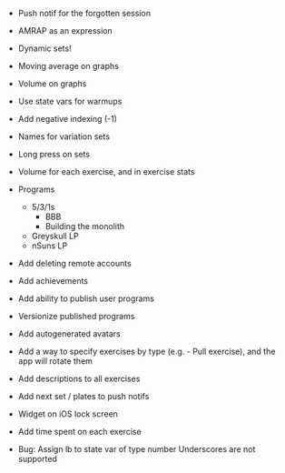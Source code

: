 - Push notif for the forgotten session
- AMRAP as an expression
- Dynamic sets!
- Moving average on graphs
- Volume on graphs
- Use state vars for warmups
- Add negative indexing (-1)
- Names for variation sets
- Long press on sets
- Volume for each exercise, and in exercise stats

- Programs
  - 5/3/1s
    - BBB
    - Building the monolith
  - Greyskull LP
  - nSuns LP
- Add deleting remote accounts
- Add achievements
- Add ability to publish user programs
- Versionize published programs
- Add autogenerated avatars
- Add a way to specify exercises by type (e.g. - Pull exercise), and the app will rotate them
- Add descriptions to all exercises
- Add next set / plates to push notifs
- Widget on iOS lock screen
- Add time spent on each exercise

- Bug:
  Assign lb to state var of type number
  Underscores are not supported
